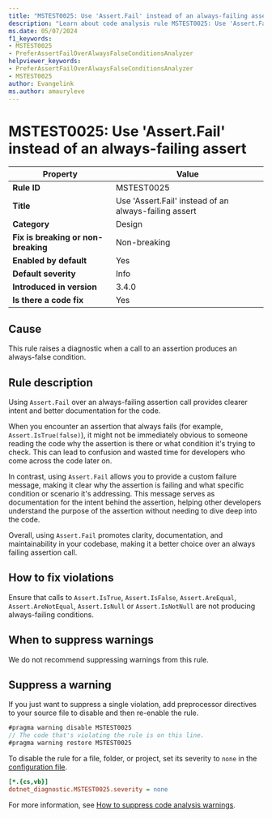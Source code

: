 ```yaml
---
title: "MSTEST0025: Use 'Assert.Fail' instead of an always-failing assert"
description: "Learn about code analysis rule MSTEST0025: Use 'Assert.Fail' instead of an always-failing assert"
ms.date: 05/07/2024
f1_keywords:
- MSTEST0025
- PreferAssertFailOverAlwaysFalseConditionsAnalyzer
helpviewer_keywords:
- PreferAssertFailOverAlwaysFalseConditionsAnalyzer
- MSTEST0025
author: Evangelink
ms.author: amauryleve
---
```

# MSTEST0025: Use 'Assert.Fail' instead of an always-failing assert

| Property                            | Value                                                 |
|-------------------------------------|-------------------------------------------------------|
| **Rule ID**                         | MSTEST0025                                            |
| **Title**                           | Use 'Assert.Fail' instead of an always-failing assert |
| **Category**                        | Design                                                |
| **Fix is breaking or non-breaking** | Non-breaking                                          |
| **Enabled by default**              | Yes                                                   |
| **Default severity**                | Info                                                  |
| **Introduced in version**           | 3.4.0                                                 |
| **Is there a code fix**             | Yes                                                   |

## Cause

This rule raises a diagnostic when a call to an assertion produces an always-false condition.

## Rule description

Using `Assert.Fail` over an always-failing assertion call provides clearer intent and better documentation for the code.

When you encounter an assertion that always fails (for example, `Assert.IsTrue(false)`), it might not be immediately obvious to someone reading the code why the assertion is there or what condition it's trying to check. This can lead to confusion and wasted time for developers who come across the code later on.

In contrast, using `Assert.Fail` allows you to provide a custom failure message, making it clear why the assertion is failing and what specific condition or scenario it's addressing. This message serves as documentation for the intent behind the assertion, helping other developers understand the purpose of the assertion without needing to dive deep into the code.

Overall, using `Assert.Fail` promotes clarity, documentation, and maintainability in your codebase, making it a better choice over an always failing assertion call.

## How to fix violations

Ensure that calls to `Assert.IsTrue`, `Assert.IsFalse`, `Assert.AreEqual`, `Assert.AreNotEqual`, `Assert.IsNull` or `Assert.IsNotNull` are not producing always-failing conditions.

## When to suppress warnings

We do not recommend suppressing warnings from this rule.

## Suppress a warning

If you just want to suppress a single violation, add preprocessor directives to your source file to disable and then re-enable the rule.

```csharp
#pragma warning disable MSTEST0025
// The code that's violating the rule is on this line.
#pragma warning restore MSTEST0025
```

To disable the rule for a file, folder, or project, set its severity to `none` in the [configuration file](../../../fundamentals/code-analysis/configuration-files.md).

```ini
[*.{cs,vb}]
dotnet_diagnostic.MSTEST0025.severity = none
```

For more information, see [How to suppress code analysis warnings](../../../fundamentals/code-analysis/suppress-warnings.md).
